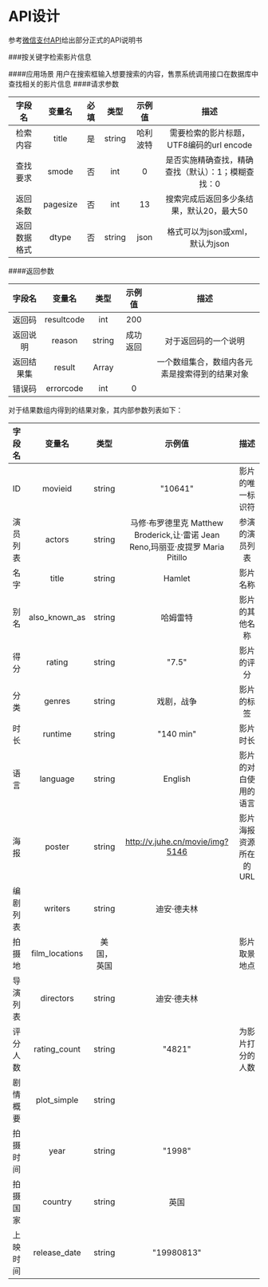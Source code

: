 # API设计

参考[微信支付API](https://pay.weixin.qq.com/wiki/doc/api/app/app.php?chapter=9_1 "微信支付API")给出部分正式的API说明书

###按关键字检索影片信息

####应用场景
用户在搜索框输入想要搜索的内容，售票系统调用接口在数据库中查找相关的影片信息
####请求参数

| 字段名 | 变量名 | 必填 | 类型 | 示例值 | 描述 |
| :---: | :---: | :---: | :---: | :---: | :---: |
| 检索内容 | title | 是 | string | 哈利波特 | 需要检索的影片标题，UTF8编码的url encode |
| 查找要求 | smode | 否 | int | 0 | 是否实施精确查找，精确查找（默认）：1；模糊查找：0 |
| 返回条数 | pagesize | 否 | int | 13 | 搜索完成后返回多少条结果，默认20，最大50 |
| 返回数据格式 | dtype | 否 | string | json | 格式可以为json或xml，默认为json |

####返回参数

| 字段名 | 变量名 | 类型 | 示例值 | 描述 |
| :---: | :---: | :---: | :---: | :---: |
| 返回码 | resultcode | int | 200 |  |
| 返回说明 | reason | string | 成功返回 | 对于返回码的一个说明 |
| 返回结果集 | result | Array |  | 一个数组集合，数组内各元素是搜索得到的结果对象 |
| 错误码 | errorcode | int | 0 |  |

对于结果数组内得到的结果对象，其内部参数列表如下：

| 字段名 | 变量名 | 类型 | 示例值 | 描述 |
| :---: | :---: | :---: | :---: | :---: |
| ID | movieid | string | "10641" | 影片的唯一标识符 |
| 演员列表 | actors | string | 马修·布罗德里克 Matthew Broderick,让·雷诺 Jean Reno,玛丽亚·皮提罗 Maria Pitillo | 参演的演员列表 |
| 名字 | title | string | Hamlet | 影片名称 |
| 别名 | also_known_as | string | 哈姆雷特 | 影片的其他名称 |
| 得分 | rating | string | "7.5" | 影片的评分 |
| 分类 | genres | string | 戏剧，战争 | 影片的标签 |
| 时长 | runtime | string | "140 min" | 影片时长 |
| 语言 | language | string | English | 影片的对白使用的语言 |
| 海报 | poster | string | http://v.juhe.cn/movie/img?5146 | 影片海报资源所在的URL |
| 编剧列表 | writers | string | 迪安·德夫林 |  |
| 拍摄地 | film_locations | 美国，英国 |  | 影片取景地点 |
| 导演列表 | directors | string | 迪安·德夫林 |  |
| 评分人数 | rating_count | string | "4821" | 为影片打分的人数 |
| 剧情概要 | plot_simple | string |  |  |
| 拍摄时间 | year | string | "1998" |  |
| 拍摄国家 | country | string | 英国 |  |
| 上映时间 | release_date | string | "19980813" |  |
